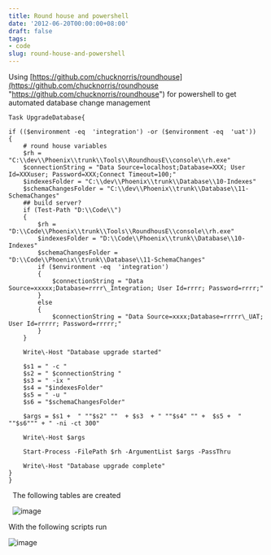 ```yaml
---
title: Round house and powershell
date: '2012-06-20T00:00:00+08:00'
draft: false
tags:
- code
slug: round-house-and-powershell
---
```


Using [https://github.com/chucknorris/roundhouse](https://github.com/chucknorris/roundhouse "https://github.com/chucknorris/roundhouse") for powershell to get automated database change management



    Task UpgradeDatabase{

	if (($environment -eq  'integration') -or ($environment -eq  'uat'))
	{
		# round house variables
		$rh = "C:\\dev\\Phoenix\\trunk\\Tools\\RoundhousE\\console\\rh.exe"
		$connectionString = "Data Source=localhost;Database=XXX; User Id=XXXuser; Password=XXX;Connect Timeout=100;"
		$indexesFolder = "C:\\dev\\Phoenix\\trunk\\Database\\10-Indexes"
		$schemaChangesFolder = "C:\\dev\\Phoenix\\trunk\\Database\\11-SchemaChanges"
		## build server?
		if (Test-Path "D:\\Code\\") 
		{
 			$rh = "D:\\Code\\Phoenix\\trunk\\Tools\\RoundhousE\\console\\rh.exe"
			$indexesFolder = "D:\\Code\\Phoenix\\trunk\\Database\\10-Indexes"
			$schemaChangesFolder = "D:\\Code\\Phoenix\\trunk\\Database\\11-SchemaChanges"
			if ($environment -eq  'integration')
			{
				$connectionString = "Data Source=xxxxx;Database=rrrr\_Integration; User Id=rrrr; Password=rrrr;"
			}
			else
			{
				$connectionString = "Data Source=xxxx;Database=rrrrr\_UAT; User Id=rrrrr; Password=rrrrr;"
			}
		}

		Write\-Host "Database upgrade started"

		$s1 = " -c "
		$s2 = " $connectionString "
		$s3 = " -ix "
		$s4 = "$indexesFolder"
		$s5 = " -u "
		$s6 = "$schemaChangesFolder" 

		$args = $s1 +  " ""$s2" ""  + $s3  + " ""$s4" "" +  $s5 +  " ""$s6""" + " -ni -ct 300"

		Write\-Host $args

		Start-Process -FilePath $rh -ArgumentList $args -PassThru

		Write\-Host "Database upgrade complete"	
	}  
    }

 
The following tables are created

 
![image](https://user-images.githubusercontent.com/662868/120925729-7320da80-c70c-11eb-9fa2-7a5bcce79fab.png)


With the following scripts run

![image](https://user-images.githubusercontent.com/662868/120925760-99467a80-c70c-11eb-8c8e-15f6986d4b9a.png)
